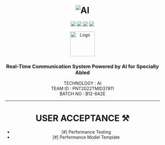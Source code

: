 <br>
<div align="center">
<h1 align="fill" >
<img src="https://i.ibb.co/FbWKjFJ/Screenshot-20221121-064214.png" alt="AI"> 
</h1>


[![](https://img.shields.io/github/contributors/IBM-EPBL/IBM-Project-52148-1660989971)](https://github.com/IBM-EPBL/IBM-Project-52148-1660989971/graphs/contributors)
[![](https://img.shields.io/github/forks/IBM-EPBL/IBM-Project-52148-1660989971)](https://github.com/IBM-EPBL/IBM-Project-1392-1658386621/network/members)
[![](https://img.shields.io/github/stars/IBM-EPBL/IBM-Project-52148-1660989971)](https://github.com/IBM-EPBL/IBM-Project-52148-1660989971/stargazers)
[![](https://img.shields.io/github/issues/IBM-EPBL/IBM-Project-52148-1660989971)](https://github.com/IBM-EPBL/IBM-Project-52148-1660989971/issues)
<br /> 

<!-- PROJECT LOGO -->

<p align="center">
  <a href="https://github.com/IBM-EPBL/IBM-Project-52148-1660989971">
    <img src="https://img.freepik.com/premium-vector/artificial-intelligence-concept-circuit-board-background-with-ai-logo-illustration_257312-1368.jpg?w=2000" alt="Logo" width="80" height="80">
  </a>

  <h3 align="center" size=20px>Real-Time Communication System Powered by AI for Specially Abled</h3>

  <p align="center">
    TECHNOLOGY : AI <br>
    TEAM ID    : PNT2022TMID37811 <br>
    BATCH NO   : B12-6A2E <br>  
  </p>
</p>

<hr>

# USER ACCEPTANCE ⚒️
- [#] Performance Testing
- [#] Performance Model Template
